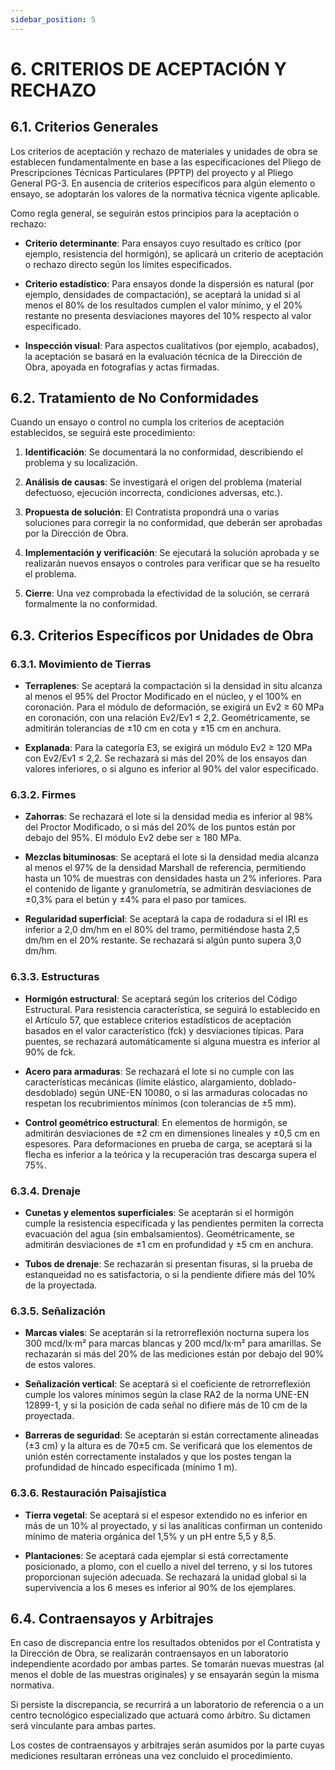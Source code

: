 ```yaml
---
sidebar_position: 5
---
```


# 6. CRITERIOS DE ACEPTACIÓN Y RECHAZO

## 6.1. Criterios Generales

Los criterios de aceptación y rechazo de materiales y unidades de obra se establecen fundamentalmente en base a las especificaciones del Pliego de Prescripciones Técnicas Particulares (PPTP) del proyecto y al Pliego General PG-3. En ausencia de criterios específicos para algún elemento o ensayo, se adoptarán los valores de la normativa técnica vigente aplicable.

Como regla general, se seguirán estos principios para la aceptación o rechazo:

- **Criterio determinante**: Para ensayos cuyo resultado es crítico (por ejemplo, resistencia del hormigón), se aplicará un criterio de aceptación o rechazo directo según los límites especificados.

- **Criterio estadístico**: Para ensayos donde la dispersión es natural (por ejemplo, densidades de compactación), se aceptará la unidad si al menos el 80% de los resultados cumplen el valor mínimo, y el 20% restante no presenta desviaciones mayores del 10% respecto al valor especificado.

- **Inspección visual**: Para aspectos cualitativos (por ejemplo, acabados), la aceptación se basará en la evaluación técnica de la Dirección de Obra, apoyada en fotografías y actas firmadas.

## 6.2. Tratamiento de No Conformidades

Cuando un ensayo o control no cumpla los criterios de aceptación establecidos, se seguirá este procedimiento:

1. **Identificación**: Se documentará la no conformidad, describiendo el problema y su localización.

2. **Análisis de causas**: Se investigará el origen del problema (material defectuoso, ejecución incorrecta, condiciones adversas, etc.).

3. **Propuesta de solución**: El Contratista propondrá una o varias soluciones para corregir la no conformidad, que deberán ser aprobadas por la Dirección de Obra.

4. **Implementación y verificación**: Se ejecutará la solución aprobada y se realizarán nuevos ensayos o controles para verificar que se ha resuelto el problema.

5. **Cierre**: Una vez comprobada la efectividad de la solución, se cerrará formalmente la no conformidad.

## 6.3. Criterios Específicos por Unidades de Obra

### 6.3.1. Movimiento de Tierras

- **Terraplenes**: Se aceptará la compactación si la densidad in situ alcanza al menos el 95% del Proctor Modificado en el núcleo, y el 100% en coronación. Para el módulo de deformación, se exigirá un Ev2 ≥ 60 MPa en coronación, con una relación Ev2/Ev1 ≤ 2,2. Geométricamente, se admitirán tolerancias de ±10 cm en cota y ±15 cm en anchura.

- **Explanada**: Para la categoría E3, se exigirá un módulo Ev2 ≥ 120 MPa con Ev2/Ev1 ≤ 2,2. Se rechazará si más del 20% de los ensayos dan valores inferiores, o si alguno es inferior al 90% del valor especificado.

### 6.3.2. Firmes

- **Zahorras**: Se rechazará el lote si la densidad media es inferior al 98% del Proctor Modificado, o si más del 20% de los puntos están por debajo del 95%. El módulo Ev2 debe ser ≥ 180 MPa.

- **Mezclas bituminosas**: Se aceptará el lote si la densidad media alcanza al menos el 97% de la densidad Marshall de referencia, permitiendo hasta un 10% de muestras con densidades hasta un 2% inferiores. Para el contenido de ligante y granulometría, se admitirán desviaciones de ±0,3% para el betún y ±4% para el paso por tamices.

- **Regularidad superficial**: Se aceptará la capa de rodadura si el IRI es inferior a 2,0 dm/hm en el 80% del tramo, permitiéndose hasta 2,5 dm/hm en el 20% restante. Se rechazará si algún punto supera 3,0 dm/hm.

### 6.3.3. Estructuras

- **Hormigón estructural**: Se aceptará según los criterios del Código Estructural. Para resistencia característica, se seguirá lo establecido en el Artículo 57, que establece criterios estadísticos de aceptación basados en el valor característico (fck) y desviaciones típicas. Para puentes, se rechazará automáticamente si alguna muestra es inferior al 90% de fck.

- **Acero para armaduras**: Se rechazará el lote si no cumple con las características mecánicas (límite elástico, alargamiento, doblado-desdoblado) según UNE-EN 10080, o si las armaduras colocadas no respetan los recubrimientos mínimos (con tolerancias de ±5 mm).

- **Control geométrico estructural**: En elementos de hormigón, se admitirán desviaciones de ±2 cm en dimensiones lineales y ±0,5 cm en espesores. Para deformaciones en prueba de carga, se aceptará si la flecha es inferior a la teórica y la recuperación tras descarga supera el 75%.

### 6.3.4. Drenaje

- **Cunetas y elementos superficiales**: Se aceptarán si el hormigón cumple la resistencia especificada y las pendientes permiten la correcta evacuación del agua (sin embalsamientos). Geométricamente, se admitirán desviaciones de ±1 cm en profundidad y ±5 cm en anchura.

- **Tubos de drenaje**: Se rechazarán si presentan fisuras, si la prueba de estanqueidad no es satisfactoria, o si la pendiente difiere más del 10% de la proyectada.

### 6.3.5. Señalización

- **Marcas viales**: Se aceptarán si la retrorreflexión nocturna supera los 300 mcd/lx·m² para marcas blancas y 200 mcd/lx·m² para amarillas. Se rechazarán si más del 20% de las mediciones están por debajo del 90% de estos valores.

- **Señalización vertical**: Se aceptará si el coeficiente de retrorreflexión cumple los valores mínimos según la clase RA2 de la norma UNE-EN 12899-1, y si la posición de cada señal no difiere más de 10 cm de la proyectada.

- **Barreras de seguridad**: Se aceptarán si están correctamente alineadas (±3 cm) y la altura es de 70±5 cm. Se verificará que los elementos de unión estén correctamente instalados y que los postes tengan la profundidad de hincado especificada (mínimo 1 m).

### 6.3.6. Restauración Paisajística

- **Tierra vegetal**: Se aceptará si el espesor extendido no es inferior en más de un 10% al proyectado, y si las analíticas confirman un contenido mínimo de materia orgánica del 1,5% y un pH entre 5,5 y 8,5.

- **Plantaciones**: Se aceptará cada ejemplar si está correctamente posicionado, a plomo, con el cuello a nivel del terreno, y si los tutores proporcionan sujeción adecuada. Se rechazará la unidad global si la supervivencia a los 6 meses es inferior al 90% de los ejemplares.

## 6.4. Contraensayos y Arbitrajes

En caso de discrepancia entre los resultados obtenidos por el Contratista y la Dirección de Obra, se realizarán contraensayos en un laboratorio independiente acordado por ambas partes. Se tomarán nuevas muestras (al menos el doble de las muestras originales) y se ensayarán según la misma normativa.

Si persiste la discrepancia, se recurrirá a un laboratorio de referencia o a un centro tecnológico especializado que actuará como árbitro. Su dictamen será vinculante para ambas partes.

Los costes de contraensayos y arbitrajes serán asumidos por la parte cuyas mediciones resultaran erróneas una vez concluido el procedimiento.